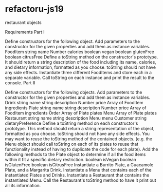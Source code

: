 refactoru-js19
==============

restaurant objects

Requirements
Part I

Define constructors for the following object. Add parameters to the constructor for the given properties and add them as instance variables.
FoodItem
string name
Number calories
boolean vegan
boolean glutenFree
boolean citrusFree
Define a toString method on the constructor's prototype. It should return a string description of the food including its name, calories, and dietary information, formatted as you choose. toString should not have any side effects.
Instantiate three different FoodItems and store each in a separate variable. Call toString on each instance and print the result to the console.
Part II

Define constructors for the following objects. Add parameters to the constructor for the given properties and add them as instance variables.
Drink
string name
string description
Number price
Array of FoodItem ingredients
Plate
string name
string description
Number price
Array of FoodItem ingredients
Order
Array of Plate plates
Menu
Array of Plate plates
Restaurant
string name
string description
Menu menu
Customer
string dietaryPreference
Define a toString method on each constructor's prototype. This method should return a string representation of the object, formatted as you choose. toString should not have any side effects. You may want to reuse the toString method of the contained objects. (e.g. the Menu object should call toString on each of its plates to reuse that functionality instead of having to duplicate the code for each plate).
Add the following methods to the Plate object to determine if all the food items within it fit a specific dietary restriction.
boolean isVegan
boolean isGlutenFree
boolean isCitrusFree
Instantiate a Burrito Plate, a Guacamole Plate, and a Margarita Drink.
Instantiate a Menu that contains each of the instantiated Plates and Drinks.
Instantiate a Restaurant that contains the instantiated Menu.
Call the Restaurant's toString method to have it print out all its information.
